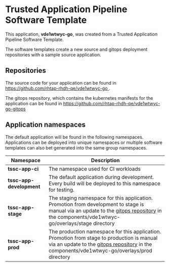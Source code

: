 # Trusted Application Pipeline Software Template

This application, **vde1wtwyc-go**, was created from a Trusted Application Pipeline Software Template.

The software templates create a new source and gitops deployment repositories with a sample source application. 

## Repositories

The source code for your application can be found in [https://github.com/rhtap-rhdh-qe/vde1wtwyc-go ](https://github.com/rhtap-rhdh-qe/vde1wtwyc-go ).
 
The gitops repository, which contains the kubernetes manifests for the application can be found in 
[https://github.com/rhtap-rhdh-qe/vde1wtwyc-go-gitops ](https://github.com/rhtap-rhdh-qe/vde1wtwyc-go-gitops ) 

## Application namespaces 

The default application will be found in the following namespaces. Applications can be deployed into unique namespaces or multiple software templates can also bet generated into the same group namespaces.  

|  Namespace   |  Description   |  
| -------- | -------- |
| **tssc-app-ci** | The namespace used for CI workloads |
| **tssc-app-development** | The default application during development. Every build will be deployed to this namespace for testing. |
| **tssc-app-stage** | The staging namespace for this application. Promotion from development to stage is manual via an update to the [gitops repository](https://github.com/rhtap-rhdh-qe/vde1wtwyc-go-gitops ) in the components/vde1wtwyc-go/overlays/stage directory |
| **tssc-app-prod** | The production namespace for this application. Promotion from stage to production is manual via an update to the [gitops repository](https://github.com/rhtap-rhdh-qe/vde1wtwyc-go-gitops ) in the components/vde1wtwyc-go/overlays/prod directory |